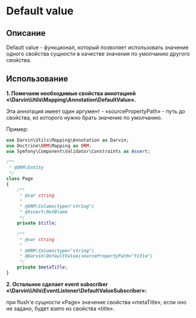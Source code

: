 Default value
=============

## Описание

Default value - функционал, который позволяет использовать значение одного свойства сущности в качестве значения по
умолчанию другого свойства.

## Использование

__1. Помечаем необходимые свойства аннотацией «\Darvin\Utils\Mapping\Annotation\DefaultValue».__

Эта аннотация имеет один аргумент - «sourcePropertyPath» - путь до свойства, из которого нужно брать значение по умолчанию.

Пример:

```php
use Darvin\Utils\Mapping\Annotation as Darvin;
use Doctrine\ORM\Mapping as ORM;
use Symfony\Component\Validator\Constraints as Assert;

/**
 * @ORM\Entity
 */
class Page
{
    /**
     * @var string
     *
     * @ORM\Column(type="string")
     * @Assert\NotBlank
     */
    private $title;

    /**
     * @var string
     *
     * @ORM\Column(type="string")
     * @Darvin\DefaultValue(sourcePropertyPath="title")
     */
    private $metaTitle;
}
```

__2. Остальное сделает event subscriber «\Darvin\Utils\EventListener\DefaultValueSubscriber»:__

при flush'е сущности «Page» значение свойства «metaTitle», если оно не задано, будет взято из свойства «title».
